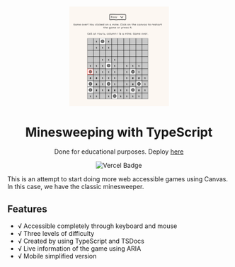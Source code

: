 <div align="center">

<img src="./public/minesweeper.png" width="225" />

# Minesweeping with TypeScript

Done for educational purposes. Deploy [here](https://minesweeper-ts-xi.vercel.app/)

</div>

<div align="center">

![Vercel Badge](https://img.shields.io/badge/Vercel-black?style=flat&logo=Vercel&logoColor=white)

</div>

This is an attempt to start doing more web accessible games using Canvas. In this case, we have the classic minesweeper.

## Features

- √ Accessible completely through keyboard and mouse
- √ Three levels of difficulty
- √ Created by using TypeScript and TSDocs
- √ Live information of the game using ARIA
- √ Mobile simplified version
